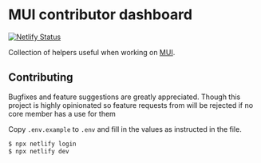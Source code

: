 # MUI contributor dashboard

[![Netlify Status](https://api.netlify.com/api/v1/badges/915f3a73-fea0-4248-b916-b7cff9364df1/deploy-status)](https://app.netlify.com/sites/mui-dashboard/deploys)

Collection of helpers useful when working on [MUI](https://github.com/mui-org).

## Contributing

Bugfixes and feature suggestions are greatly appreciated. Though this project is highly opinionated so feature requests from will be rejected if no core member has a use for them

Copy `.env.example` to `.env` and fill in the values as instructed in the file.

```bash
$ npx netlify login
$ npx netlify dev
```
